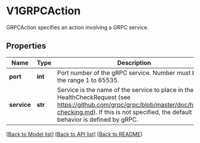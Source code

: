 # V1GRPCAction

GRPCAction specifies an action involving a GRPC service.
## Properties
Name | Type | Description | Notes
------------ | ------------- | ------------- | -------------
**port** | **int** | Port number of the gRPC service. Number must be in the range 1 to 65535. | 
**service** | **str** | Service is the name of the service to place in the gRPC HealthCheckRequest (see https://github.com/grpc/grpc/blob/master/doc/health-checking.md).  If this is not specified, the default behavior is defined by gRPC. | [optional] 

[[Back to Model list]](../README.md#documentation-for-models) [[Back to API list]](../README.md#documentation-for-api-endpoints) [[Back to README]](../README.md)


